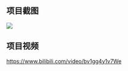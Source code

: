 ## 项目截图
![](https://cdn.jsdelivr.net/gh/QYHcrossover/blog-imgbed/blogimg/20200618203435.gif)
## 项目视频
https://www.bilibili.com/video/bv1gg4y1v7We
